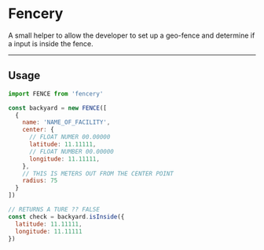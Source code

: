 # Fencery
A small helper to allow the developer to set up a geo-fence and determine if a input is inside the fence.
***
## Usage
```javascript
import FENCE from 'fencery'

const backyard = new FENCE([
  {
    name: 'NAME_OF_FACILITY',
    center: {
      // FLOAT NUMER 00.00000
      latitude: 11.11111,
      // FLOAT NUMBER 00.00000
      longitude: 11.11111,
    },
    // THIS IS METERS OUT FROM THE CENTER POINT
    radius: 75
  }
])

// RETURNS A TURE ?? FALSE
const check = backyard.isInside({
  latitude: 11.11111,
  longitude: 11.11111
})
```
